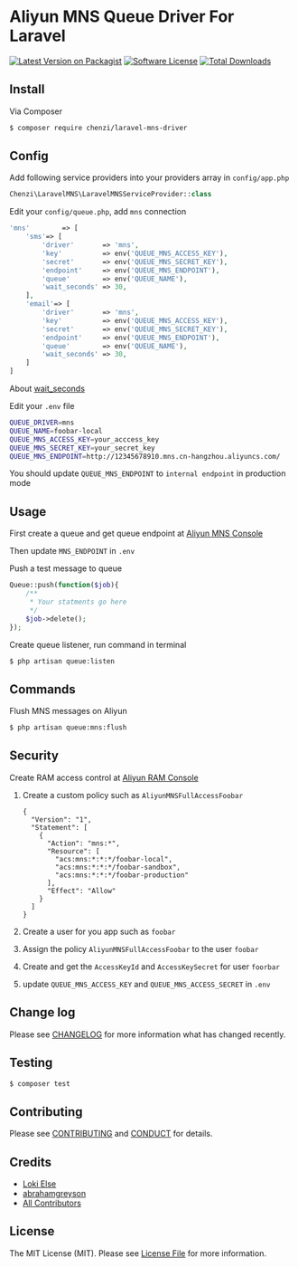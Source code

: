# Aliyun MNS Queue Driver For Laravel

[![Latest Version on Packagist][ico-version]][link-packagist]
[![Software License][ico-license]](LICENSE.md)
[![Total Downloads][ico-downloads]][link-downloads]

## Install

Via Composer

``` bash
$ composer require chenzi/laravel-mns-driver
```

## Config

Add following service providers into your providers array in `config/app.php`

``` php
Chenzi\LaravelMNS\LaravelMNSServiceProvider::class
```

Edit your `config/queue.php`, add `mns` connection

```php
'mns'        => [
    'sms'=> [
        'driver'       => 'mns',
        'key'          => env('QUEUE_MNS_ACCESS_KEY'),
        'secret'       => env('QUEUE_MNS_SECRET_KEY'),
        'endpoint'     => env('QUEUE_MNS_ENDPOINT'),
        'queue'        => env('QUEUE_NAME'),
        'wait_seconds' => 30,
    ],
    'email'=> [
        'driver'       => 'mns',
        'key'          => env('QUEUE_MNS_ACCESS_KEY'),
        'secret'       => env('QUEUE_MNS_SECRET_KEY'),
        'endpoint'     => env('QUEUE_MNS_ENDPOINT'),
        'queue'        => env('QUEUE_NAME'),
        'wait_seconds' => 30,
    ]
]
```
About [wait_seconds](https://help.aliyun.com/document_detail/35136.html)

Edit your `.env` file

```bash
QUEUE_DRIVER=mns
QUEUE_NAME=foobar-local
QUEUE_MNS_ACCESS_KEY=your_acccess_key
QUEUE_MNS_SECRET_KEY=your_secret_key
QUEUE_MNS_ENDPOINT=http://12345678910.mns.cn-hangzhou.aliyuncs.com/
```
You should update `QUEUE_MNS_ENDPOINT` to `internal endpoint` in production mode

## Usage

First create a queue and get queue endpoint at [Aliyun MNS Console](https://mns.console.aliyun.com/)

Then update `MNS_ENDPOINT` in `.env`

Push a test message to queue

```php
Queue::push(function($job){
	/**
	 * Your statments go here
	 */
	$job->delete();
});
```

Create queue listener, run command in terminal

```bash
$ php artisan queue:listen
```
## Commands
Flush MNS messages on Aliyun

```bash
$ php artisan queue:mns:flush
```

## Security

Create RAM access control at [Aliyun RAM Console](https://ram.console.aliyun.com)

1. Create a custom policy such as `AliyunMNSFullAccessFoobar`

	```
	{
	  "Version": "1",
	  "Statement": [
		{
		  "Action": "mns:*",
		  "Resource": [
			"acs:mns:*:*:*/foobar-local",
			"acs:mns:*:*:*/foobar-sandbox",
			"acs:mns:*:*:*/foobar-production"
		  ],
		  "Effect": "Allow"
		}
	  ]
	}
	```

2. Create a user for you app such as `foobar`

3. Assign the policy `AliyunMNSFullAccessFoobar` to the user `foobar`

4. Create and get the `AccessKeyId` and `AccessKeySecret` for user `foorbar`

5. update `QUEUE_MNS_ACCESS_KEY` and `QUEUE_MNS_ACCESS_SECRET` in `.env`

## Change log

Please see [CHANGELOG](CHANGELOG.md) for more information what has changed recently.

## Testing

``` bash
$ composer test
```

## Contributing

Please see [CONTRIBUTING](CONTRIBUTING.md) and [CONDUCT](CONDUCT.md) for details.

## Credits

- [Loki Else][link-author]
- [abrahamgreyson](https://github.com/abrahamgreyson/laravel-mns)
- [All Contributors][link-contributors]

## License

The MIT License (MIT). Please see [License File](LICENSE.md) for more information.

[ico-version]: https://img.shields.io/packagist/v/chenzi/laravel-mns-driver.svg?style=flat-square
[ico-license]: https://img.shields.io/badge/license-MIT-brightgreen.svg?style=flat-square
[ico-travis]: https://img.shields.io/travis/chenzi/laravel-mns-driver/master.svg?style=flat-square
[ico-scrutinizer]: https://img.shields.io/scrutinizer/coverage/g/chenzi/laravel-mns-driver.svg?style=flat-square
[ico-code-quality]: https://img.shields.io/scrutinizer/g/chenzi/laravel-mns-driver.svg?style=flat-square
[ico-downloads]: https://img.shields.io/packagist/dt/chenzi/laravel-mns-driver.svg?style=flat-square

[link-packagist]: https://packagist.org/packages/chenzi/laravel-mns-driver
[link-travis]: https://travis-ci.org/chenzi/laravel-mns-driver
[link-scrutinizer]: https://scrutinizer-ci.com/g/chenzi/laravel-mns-driver/code-structure
[link-code-quality]: https://scrutinizer-ci.com/g/chenzi/laravel-mns-driver
[link-downloads]: https://packagist.org/packages/chenzi/laravel-mns-driver
[link-author]: https://github.com/chenzi
[link-contributors]: ../../contributors

